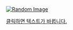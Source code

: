 ### 

[![Random Image](https://readme-multilang.vercel.app/api/getimage)](https://readme-multilang.vercel.app/api/getimage)


[클릭하면 텍스트가 바뀝니다.](https://github.com/Anne-Hyeyeon)

<!--
**Anne-Hyeyeon/Anne-Hyeyeon** is a ✨ _special_ ✨ repository because its `README.md` (this file) appears on your GitHub profile.

Here are some ideas to get you started:

- 🔭 I’m currently working on ...
- 🌱 I’m currently learning ...
- 👯 I’m looking to collaborate on ...
- 🤔 I’m looking for help with ...
- 💬 Ask me about ...
- 📫 How to reach me: ...
- 😄 Pronouns: ...
- ⚡ Fun fact: ...
-->
